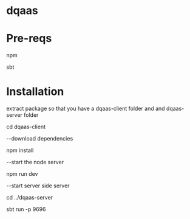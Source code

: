 # dqaas

# Pre-reqs
npm

sbt

# Installation
extract package so that you have a dqaas-client folder and and dqaas-server folder

cd dqaas-client

--download dependencies

npm install

--start the node server

npm run dev

--start server side server

cd ../dqaas-server

sbt run -p 9696
